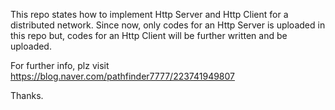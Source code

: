 This repo states how to implement Http Server and Http Client for a distributed network.
Since now, only codes for an Http Server is uploaded in this repo but, codes for an Http Client will be further written and be uploaded.

For further info, plz visit https://blog.naver.com/pathfinder7777/223741949807

Thanks.
